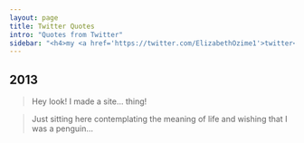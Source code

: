 ```yaml
---
layout: page
title: Twitter Quotes 
intro: "Quotes from Twitter"
sidebar: "<h4>my <a href='https://twitter.com/ElizabethOzime1'>twitter</a></h4>"
---
```


<div id="quote_cloud"></div>

## 2013

<blockquote data-day="2013-11-25">
Hey look! I made a site... thing!
</blockquote>

<blockquote data-day="2013-11-24">
Just sitting here contemplating the meaning of life and wishing that I was a penguin...
</blockquote>



